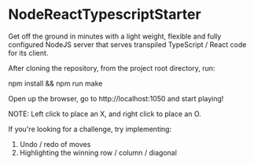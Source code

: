 # NodeReactTypescriptStarter
Get off the ground in minutes with a light weight, flexible and fully configured NodeJS server that serves transpiled TypeScript / React code for its client.

After cloning the repository, from the project root directory, run:

npm install && npm run make

Open up the browser, go to http://localhost:1050 and start playing!

NOTE: Left click to place an X, and right click to place an O.

If you're looking for a challenge, try implementing:
1) Undo / redo of moves
2) Highlighting the winning row / column / diagonal

